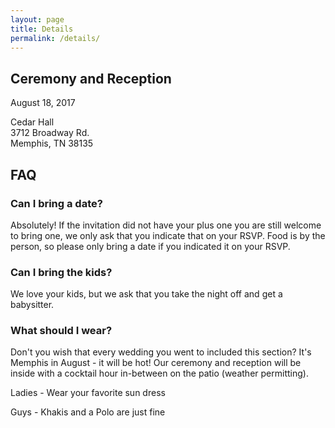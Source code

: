 ```yaml
---
layout: page
title: Details
permalink: /details/
---
```


## Ceremony and Reception

August 18, 2017

Cedar Hall<br />
3712 Broadway Rd. <br />Memphis, TN 38135

## FAQ

### Can I bring a date?
Absolutely! If the invitation did not have your plus one you are still welcome to bring one, we only ask that you indicate that on your RSVP. Food is by the person, so please only bring a date if you indicated it on your RSVP.

### Can I bring the kids?
We love your kids, but we ask that you take the night off and get a babysitter.

### What should I wear?
Don't you wish that every wedding you went to included this section? It's Memphis in August - it will be hot! Our ceremony and reception will be inside with a cocktail hour in-between on the patio (weather permitting).

Ladies - Wear your favorite sun dress

Guys - Khakis and a Polo are just fine
